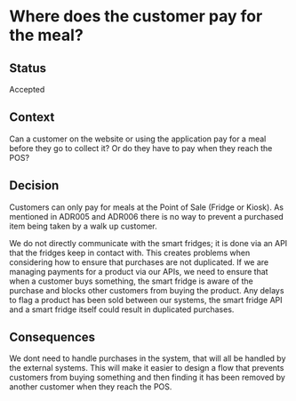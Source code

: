 # Where does the customer pay for the meal?

## Status
Accepted

## Context
Can a customer on the website or using the application pay for a meal before they go to collect it? Or do they have to pay when they reach the POS?

## Decision
Customers can only pay for meals at the Point of Sale (Fridge or Kiosk).  As mentioned in ADR005 and ADR006 there is no way to prevent a purchased item being taken by a walk up customer.

We do not directly communicate with the smart fridges; it is done via an API that the fridges keep in contact with. This creates problems when considering how to ensure that purchases are not duplicated. If we are managing payments for a product via our APIs, we need to ensure that when a customer buys something, the smart fridge is aware of the purchase and blocks other customers from buying the product. Any delays to flag a product has been sold between our systems, the smart fridge API and a smart fridge itself could result in duplicated purchases.

## Consequences
We dont need to handle purchases in the system, that will all be handled by the external systems. 
This will make it easier to design a flow that prevents customers from buying something and then finding it has been removed by another customer when they reach the POS.
